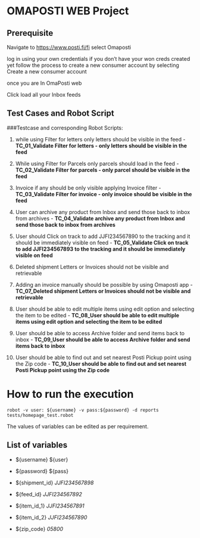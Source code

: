 # OMAPOSTI WEB Project

## Prerequisite

Navigate to https://www.posti.fi/fi    select Omaposti

log in using your own credentials  if you don’t have your won creds created yet follow the process to create a new consumer account by selecting Create a new consumer account

once you are In OmaPosti web

Click load all your Inbox feeds




## Test Cases and Robot Script

###Testcase and corresponding Robot Scripts:

1. while using Filter for letters only letters should be visible in the feed - 
    **TC_01_Validate Filter for letters - only letters should be visible in the feed**


2. While using Filter for Parcels only parcels should load in the feed -
    **TC_02_Validate Filter for parcels - only parcel should be visible in the feed**

3. Invoice if any should be only visible applying Invoice filter - 
    **TC_03_Validate Filter for invoice - only invoice should be visible in the feed**

4. User can archive any product from Inbox and send those back to inbox from archives - 
    **TC_04_Validate archive any product from Inbox and send those back to inbox from archives**

5. User should Click on track to add JJFI234567890 to the tracking and it should be immediately visible on feed - 
    **TC_05_Validate Click on track to add JJFI234567893 to the tracking and it should be immediately visible on feed**



6. Deleted shipment Letters or Invoices should not be visible and retrievable

7. Adding an invoice manually should be possible by using Omaposti app - 
    **TC_07_Deleted shipment Letters or Invoices should not be visible and retrievable**


8. User should be able to edit multiple items using edit option and selecting the item to be edited - 
    **TC_08_User should be able to edit multiple items using edit option and selecting the item to be edited**


9. User should be able to access Archive folder and send items back to inbox - 
    **TC_09_User should be able to access Archive folder and send items back to inbox**

10. User should be able to find out and set nearest Posti Pickup point using the Zip code -     **TC_10_User should be able to find out and set nearest Posti Pickup point using the Zip code**


# How to run the execution


`robot -v user: ${username} -v pass:${password} -d reports tests/homepage_test.robot`

The values of variables can be edited as per requirement.

## List of variables
- ${username}    ${user}
- ${password}    ${pass}

- ${shipment_id}     *JJFI234567898*
- ${feed_id}    *JJFI234567892*
- ${item_id_1}     *JJFI234567891*
- ${item_id_2}    *JJFI234567890*
- ${zip_code}    *05800*